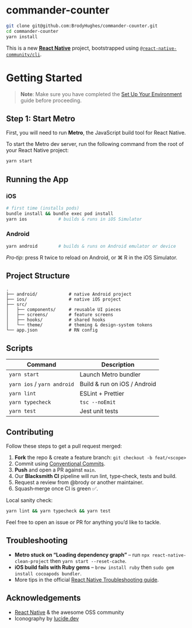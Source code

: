 # commander-counter

```sh
git clone git@github.com:BrodyHughes/commander-counter.git
cd commander-counter
yarn install
```

This is a new [**React Native**](https://reactnative.dev) project, bootstrapped using [`@react-native-community/cli`](https://github.com/react-native-community/cli).

# Getting Started

> **Note**: Make sure you have completed the [Set Up Your Environment](https://reactnative.dev/docs/set-up-your-environment) guide before proceeding.

## Step 1: Start Metro

First, you will need to run **Metro**, the JavaScript build tool for React Native.

To start the Metro dev server, run the following command from the root of your React Native project:

```sh
yarn start
```

## Running the App

### iOS

```bash
# first time (installs pods)
bundle install && bundle exec pod install
yarn ios            # builds & runs in iOS Simulator
```

### Android

```bash
yarn android        # builds & runs on Android emulator or device
```

*Pro‑tip*: press R twice to reload on Android, or ⌘ R in the iOS Simulator.

## Project Structure

```
.
├── android/            # native Android project
├── ios/                # native iOS project
├── src/
│   ├── components/     # reusable UI pieces
│   ├── screens/        # feature screens
│   ├── hooks/          # shared hooks
│   └── theme/          # theming & design‑system tokens
└── app.json            # RN config
```

## Scripts

| Command                     | Description                  |
| --------------------------- | ---------------------------- |
| `yarn start`                | Launch Metro bundler         |
| `yarn ios` / `yarn android` | Build & run on iOS / Android |
| `yarn lint`                 | ESLint + Prettier            |
| `yarn typecheck`            | `tsc --noEmit`               |
| `yarn test`                 | Jest unit tests              |

## Contributing

Follow these steps to get a pull request merged:

1. **Fork** the repo & create a feature branch:
   `git checkout -b feat/<scope>`
2. Commit using [Conventional Commits](https://www.conventionalcommits.org).
3. **Push** and open a PR against `main`.
4. Our **Blacksmith CI** pipeline will run lint, type‑check, tests and build.
5. Request a review from @brody or another maintainer.
6. Squash‑merge once CI is green ✅.

Local sanity check:

```bash
yarn lint && yarn typecheck && yarn test
```

Feel free to open an issue or PR for anything you’d like to tackle.

## Troubleshooting

* **Metro stuck on “Loading dependency graph”** – run `npx react-native-clean-project` then `yarn start --reset-cache`.
* **iOS build fails with Ruby gems** – `brew install ruby` then `sudo gem install cocoapods bundler`.
* More tips in the official [React Native Troubleshooting guide](https://reactnative.dev/docs/troubleshooting).


## Acknowledgements

* [React Native](https://reactnative.dev) & the awesome OSS community
* Iconography by [lucide.dev](https://lucide.dev)
